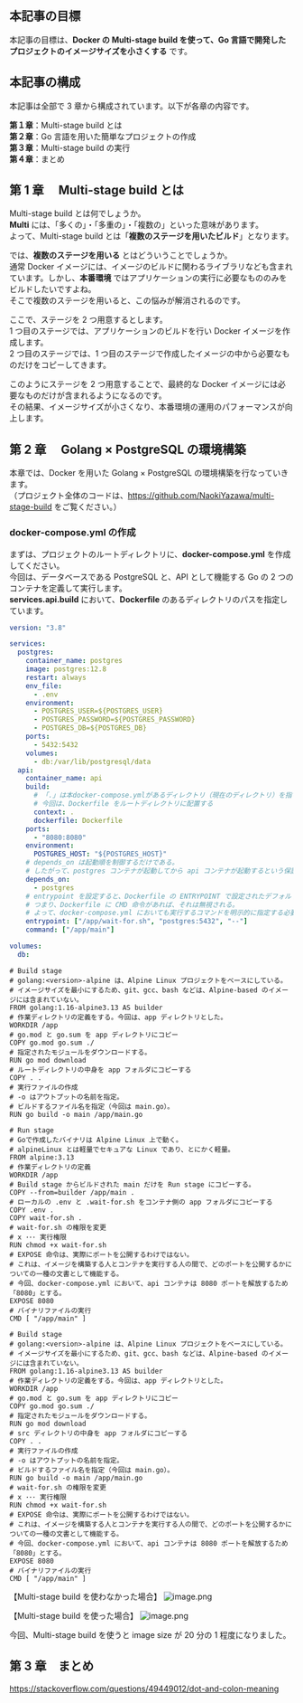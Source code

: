 ## 本記事の目標

本記事の目標は、**Docker の Multi-stage build を使って、Go 言語で開発したプロジェクトのイメージサイズを小さくする** です。

## 本記事の構成

本記事は全部で 3 章から構成されています。以下が各章の内容です。

**第１章**：Multi-stage build とは  
**第２章**：Go 言語を用いた簡単なプロジェクトの作成  
**第３章**：Multi-stage build の実行  
**第４章**：まとめ

## 第 1 章　 Multi-stage build とは

Multi-stage build とは何でしょうか。  
**Multi** には、「多くの」・「多重の」・「複数の」といった意味があります。  
よって、Multi-stage build とは「**複数のステージを用いたビルド**」となります。

では、**複数のステージを用いる** とはどういうことでしょうか。  
通常 Docker イメージには、イメージのビルドに関わるライブラリなども含まれています。しかし、**本番環境** ではアプリケーションの実行に必要なもののみをビルドしたいですよね。  
そこで複数のステージを用いると、この悩みが解消されるのです。

ここで、ステージを 2 つ用意するとします。  
1 つ目のステージでは、アプリケーションのビルドを行い Docker イメージを作成します。  
2 つ目のステージでは、1 つ目のステージで作成したイメージの中から必要なものだけをコピーしてきます。

このようにステージを 2 つ用意することで、最終的な Docker イメージには必要なものだけが含まれるようになるのです。  
その結果、イメージサイズが小さくなり、本番環境の運用のパフォーマンスが向上します。

## 第 2 章　 Golang × PostgreSQL の環境構築

本章では、Docker を用いた Golang × PostgreSQL の環境構築を行なっていきます。  
（プロジェクト全体のコードは、https://github.com/NaokiYazawa/multi-stage-build をご覧ください。）

### docker-compose.yml の作成

まずは、プロジェクトのルートディレクトリに、**docker-compose.yml** を作成してください。  
今回は、データベースである PostgreSQL と、API として機能する Go の 2 つのコンテナを定義して実行します。  
**services.api.build** において、**Dockerfile** のあるディレクトリのパスを指定しています。

```yaml:docker-compose.yml
version: "3.8"

services:
  postgres:
    container_name: postgres
    image: postgres:12.8
    restart: always
    env_file:
      - .env
    environment:
      - POSTGRES_USER=${POSTGRES_USER}
      - POSTGRES_PASSWORD=${POSTGRES_PASSWORD}
      - POSTGRES_DB=${POSTGRES_DB}
    ports:
      - 5432:5432
    volumes:
      - db:/var/lib/postgresql/data
  api:
    container_name: api
    build:
      # 「.」は本docker-compose.ymlがあるディレクトリ（現在のディレクトリ）を指す
      # 今回は、Dockerfile をルートディレクトリに配置する
      context: .
      dockerfile: Dockerfile
    ports:
      - "8080:8080"
    environment:
      POSTGRES_HOST: "${POSTGRES_HOST}"
    # depends_on は起動順を制御するだけである。
    # したがって、postgres コンテナが起動してから api コンテナが起動するという保証はされない
    depends_on:
      - postgres
    # entrypoint を設定すると、Dockerfile の ENTRYPOINT で設定されたデフォルトのエントリポイントが上書きされ、イメージのデフォルトコマンドがクリアされる。
    # つまり、Dockerfile に CMD 命令があれば、それは無視される。
    # よって、docker-compose.yml においても実行するコマンドを明示的に指定する必要がある。
    entrypoint: ["/app/wait-for.sh", "postgres:5432", "--"]
    command: ["/app/main"]

volumes:
  db:
```

```dockerfile:Dockerfile
# Build stage
# golang:<version>-alpine は、Alpine Linux プロジェクトをベースにしている。
# イメージサイズを最小にするため、git、gcc、bash などは、Alpine-based のイメージには含まれていない。
FROM golang:1.16-alpine3.13 AS builder
# 作業ディレクトリの定義をする。今回は、app ディレクトリとした。
WORKDIR /app
# go.mod と go.sum を app ディレクトリにコピー
COPY go.mod go.sum ./
# 指定されたモジュールをダウンロードする。
RUN go mod download
# ルートディレクトリの中身を app フォルダにコピーする
COPY . .
# 実行ファイルの作成
# -o はアウトプットの名前を指定。
# ビルドするファイル名を指定（今回は main.go）。
RUN go build -o main /app/main.go

# Run stage
# Goで作成したバイナリは Alpine Linux 上で動く。
# alpineLinux とは軽量でセキュアな Linux であり、とにかく軽量。
FROM alpine:3.13
# 作業ディレクトリの定義
WORKDIR /app
# Build stage からビルドされた main だけを Run stage にコピーする。
COPY --from=builder /app/main .
# ローカルの .env と .wait-for.sh をコンテナ側の app フォルダにコピーする
COPY .env .
COPY wait-for.sh .
# wait-for.sh の権限を変更
# x ･･･ 実行権限
RUN chmod +x wait-for.sh
# EXPOSE 命令は、実際にポートを公開するわけではない。
# これは、イメージを構築する人とコンテナを実行する人の間で、どのポートを公開するかについての一種の文書として機能する。
# 今回、docker-compose.yml において、api コンテナは 8080 ポートを解放するため「8080」とする。
EXPOSE 8080
# バイナリファイルの実行
CMD [ "/app/main" ]
```

```dockerfile:Dockerfile
# Build stage
# golang:<version>-alpine は、Alpine Linux プロジェクトをベースにしている。
# イメージサイズを最小にするため、git、gcc、bash などは、Alpine-based のイメージには含まれていない。
FROM golang:1.16-alpine3.13 AS builder
# 作業ディレクトリの定義をする。今回は、app ディレクトリとした。
WORKDIR /app
# go.mod と go.sum を app ディレクトリにコピー
COPY go.mod go.sum ./
# 指定されたモジュールをダウンロードする。
RUN go mod download
# src ディレクトリの中身を app フォルダにコピーする
COPY . .
# 実行ファイルの作成
# -o はアウトプットの名前を指定。
# ビルドするファイル名を指定（今回は main.go）。
RUN go build -o main /app/main.go
# wait-for.sh の権限を変更
# x ･･･ 実行権限
RUN chmod +x wait-for.sh
# EXPOSE 命令は、実際にポートを公開するわけではない。
# これは、イメージを構築する人とコンテナを実行する人の間で、どのポートを公開するかについての一種の文書として機能する。
# 今回、docker-compose.yml において、api コンテナは 8080 ポートを解放するため「8080」とする。
EXPOSE 8080
# バイナリファイルの実行
CMD [ "/app/main" ]
```

【Multi-stage build を使わなかった場合】
![image.png](https://qiita-image-store.s3.ap-northeast-1.amazonaws.com/0/2279509/fbd33d80-d91c-e0dc-7acf-5b64edfeb1b4.png)

【Multi-stage build を使った場合】
![image.png](https://qiita-image-store.s3.ap-northeast-1.amazonaws.com/0/2279509/513cacb5-d9ec-edce-0f4d-7b3a4b06d751.png)

今回、Multi-stage build を使うと image size が 20 分の 1 程度になりました。

## 第 3 章　まとめ

https://stackoverflow.com/questions/49449012/dot-and-colon-meaning
